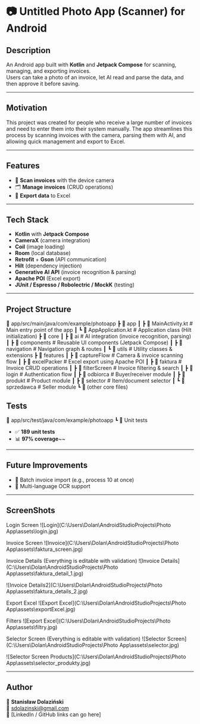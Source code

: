 # 📷 Untitled Photo App (Scanner) for Android

## Description
An Android app built with **Kotlin** and **Jetpack Compose** for scanning, managing, and exporting invoices.  
Users can take a photo of an invoice, let AI read and parse the data, and then approve it before saving.

---

## Motivation
This project was created for people who receive a large number of invoices and need to enter them into their system manually. The app streamlines this process by scanning invoices with the camera, parsing them with AI, and allowing quick management and export to Excel.

---

## Features
- 📸 **Scan invoices** with the device camera
- 🗂 **Manage invoices** (CRUD operations)
- 📑 **Export data** to Excel

---

## Tech Stack
- **Kotlin** with **Jetpack Compose**
- **CameraX** (camera integration)
- **Coil** (image loading)
- **Room** (local database)
- **Retrofit** + **Gson** (API communication)
- **Hilt** (dependency injection)
- **Generative AI API** (invoice recognition & parsing)
- **Apache POI** (Excel export)
- **JUnit / Espresso / Robolectric / MockK** (testing)

---

## Project Structure

📂 app/src/main/java/com/example/photoapp
 ┣ 📂 app
 ┃ ┣ 📜 MainActivity.kt         # Main entry point of the app
 ┃ ┗ 📜 AppApplication.kt       # Application class (Hilt initialization)
 ┣ 📂 core
 ┃ ┣ 📂 ai                      # AI integration (invoice recognition, parsing)
 ┃ ┣ 📂 components              # Reusable UI components (Jetpack Compose)
 ┃ ┣ 📂 navigation              # Navigation graph & routes
 ┃ ┗ 📂 utils                   # Utility classes & extensions
 ┣ 📂 features
 ┃ ┣ 📂 captureFlow             # Camera & invoice scanning flow
 ┃ ┣ 📂 excelPacker             # Excel export using Apache POI
 ┃ ┣ 📂 faktura                 # Invoice CRUD operations
 ┃ ┣ 📂 filterScreen            # Invoice filtering & search
 ┃ ┣ 📂 login                   # Authentication flow
 ┃ ┣ 📂 odbiorca                # Buyer/receiver module
 ┃ ┣ 📂 produkt                 # Product module
 ┃ ┣ 📂 selector                # Item/document selector
 ┃ ┗ 📂 sprzedawca              # Seller module
 ┗ 📜 (other core files)


## Tests

📂 app/src/test/java/com/example/photoapp
┗ 📜 Unit tests

- ✅ **189 unit tests**
- 📊 **97% coverage**~~

---

## Future Improvements
- 📌 Batch invoice import (e.g., process 10 at once)
- 📌 Multi-language OCR support

---

## ScreenShots

Login Screen
![Login](C:\Users\Dolan\AndroidStudioProjects\Photo App\assets\login.jpg)

Invoice Screen
![Invoice](C:\Users\Dolan\AndroidStudioProjects\Photo App\assets\faktura_screen.jpg)

Invoice Details (Everything is editable with validation)
![Invoice Details](C:\Users\Dolan\AndroidStudioProjects\Photo App\assets\faktura_detail_1.jpg)

![Invoice Details2](C:\Users\Dolan\AndroidStudioProjects\Photo App\assets\faktura_details_2.jpg)

Export Excel
![Export Excel](C:\Users\Dolan\AndroidStudioProjects\Photo App\assets\exportExcel.jpg)

Filters
![Export Excel](C:\Users\Dolan\AndroidStudioProjects\Photo App\assets\filtry.jpg)

Selector Screen (Everything is editable with validation)
![Selector Screen](C:\Users\Dolan\AndroidStudioProjects\Photo App\assets\selector.jpg)

![Selector Screen Products](C:\Users\Dolan\AndroidStudioProjects\Photo App\assets\selector_produkty.jpg)

---

## Author
👤 **Stanisław Dolaziński**  
📧 [sdolazinski@gmail.com](mailto:sdolazinski@gmail.com)  
🔗 [LinkedIn / GitHub links can go here]  
